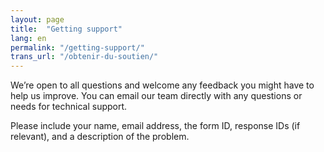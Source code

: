 ```yaml
---
layout: page
title:  "Getting support"
lang: en
permalink: "/getting-support/"
trans_url: "/obtenir-du-soutien/"
---
```

We’re open to all questions and welcome any feedback you might have to help us improve. You can email our team directly with any questions or needs for technical support.

Please include your name, email address, the form ID, response IDs (if relevant), and a description of the problem.
